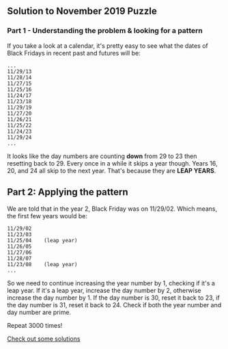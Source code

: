## Solution to November 2019 Puzzle


### Part 1 - Understanding the problem & looking for a pattern
If you take a look at a calendar, it's pretty easy to see what the dates of Black Fridays in recent past and futures will be:
```
...
11/29/13
11/28/14
11/27/15
11/25/16
11/24/17
11/23/18
11/29/19
11/27/20
11/26/21
11/25/22
11/24/23
11/29/24
...
```

It looks like the day numbers are counting **down** from 29 to 23 then resetting back to 29.  Every once in a while it skips a year though.  Years 16, 20, and 24 all skip to the next year.  That's because they are **LEAP YEARS**.  

## Part 2: Applying the pattern

We are told that in the year 2, Black Friday was on 11/29/02.  Which means, the first few years would be:
```
11/29/02
11/23/03
11/25/04    (leap year)
11/26/05
11/27/06
11/28/07
11/23/08    (leap year)
...
```

So we need to continue increasing the year number by 1, checking if it's a leap year.  If it's a leap year, increase the day number by 2, otherwise increase the day number by 1.  If the day number is 30, reset it  back to 23, if the day number is 31, reset it back to 24.  Check if both the year number and day number are prime.

Repeat 3000 times!

[Check out some solutions](./solutions/)



